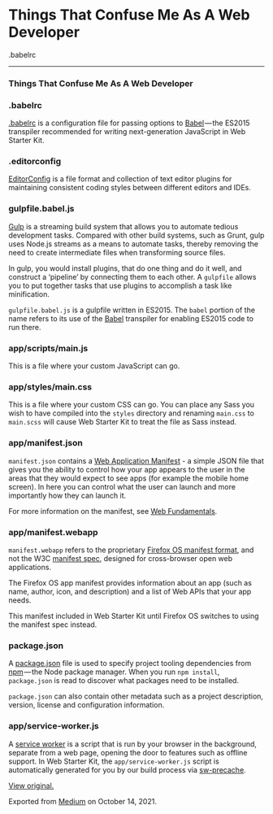 Things That Confuse Me As A Web Developer
=========================================

.babelrc

------------------------------------------------------------------------

### Things That Confuse Me As A Web Developer

  

### .babelrc

<a href="https://babeljs.io/docs/usage/babelrc/" class="markup--anchor markup--p-anchor">.babelrc</a> is a configuration file for passing options to <a href="https://babeljs.io/" class="markup--anchor markup--p-anchor">Babel</a> — the ES2015 transpiler recommended for writing next-generation JavaScript in Web Starter Kit.

### .editorconfig

<a href="http://editorconfig.org/" class="markup--anchor markup--p-anchor">EditorConfig</a> is a file format and collection of text editor plugins for maintaining consistent coding styles between different editors and IDEs.

### gulpfile.babel.js

<a href="http://gulpjs.com/" class="markup--anchor markup--p-anchor">Gulp</a> is a streaming build system that allows you to automate tedious development tasks. Compared with other build systems, such as Grunt, gulp uses Node.js streams as a means to automate tasks, thereby removing the need to create intermediate files when transforming source files.

In gulp, you would install plugins, that do one thing and do it well, and construct a ‘pipeline’ by connecting them to each other. A `gulpfile` allows you to put together tasks that use plugins to accomplish a task like minification.

`gulpfile.babel.js` is a gulpfile written in ES2015. The `babel` portion of the name refers to its use of the <a href="https://babeljs.io/" class="markup--anchor markup--p-anchor">Babel</a> transpiler for enabling ES2015 code to run there.

### app/scripts/main.js

This is a file where your custom JavaScript can go.

### app/styles/main.css

This is a file where your custom CSS can go. You can place any Sass you wish to have compiled into the `styles` directory and renaming `main.css` to `main.scss` will cause Web Starter Kit to treat the file as Sass instead.

### app/manifest.json

`manifest.json` contains a <a href="https://w3c.github.io/manifest/" class="markup--anchor markup--p-anchor">Web Application Manifest</a> - a simple JSON file that gives you the ability to control how your app appears to the user in the areas that they would expect to see apps (for example the mobile home screen). In here you can control what the user can launch and more importantly how they can launch it.

For more information on the manifest, see <a href="https://developers.google.com/web/updates/2014/11/Support-for-installable-web-apps-with-webapp-manifest-in-chrome-38-for-Android" class="markup--anchor markup--p-anchor">Web Fundamentals</a>.

### app/manifest.webapp

`manifest.webapp` refers to the proprietary <a href="https://developer.mozilla.org/en-US/Apps/Build/Manifest" class="markup--anchor markup--p-anchor">Firefox OS manifest format</a>, and not the W3C <a href="https://w3c.github.io/manifest/" class="markup--anchor markup--p-anchor">manifest spec</a>, designed for cross-browser open web applications.

The Firefox OS app manifest provides information about an app (such as name, author, icon, and description) and a list of Web APIs that your app needs.

This manifest included in Web Starter Kit until Firefox OS switches to using the manifest spec instead.

### package.json

A <a href="https://docs.npmjs.com/files/package.json" class="markup--anchor markup--p-anchor">package.json</a> file is used to specify project tooling dependencies from <a href="http://npmjs.org/" class="markup--anchor markup--p-anchor">npm</a> — the Node package manager. When you run `npm install`, `package.json` is read to discover what packages need to be installed.

`package.json` can also contain other metadata such as a project description, version, license and configuration information.

### app/service-worker.js

A <a href="http://www.html5rocks.com/en/tutorials/service-worker/introduction/" class="markup--anchor markup--p-anchor">service worker</a> is a script that is run by your browser in the background, separate from a web page, opening the door to features such as offline support. In Web Starter Kit, the `app/service-worker.js` script is automatically generated for you by our build process via <a href="https://github.com/GoogleChrome/sw-precache/" class="markup--anchor markup--p-anchor">sw-precache</a>.

[View original.](https://medium.com/p/d221d06c48cd)

Exported from [Medium](https://medium.com) on October 14, 2021.

